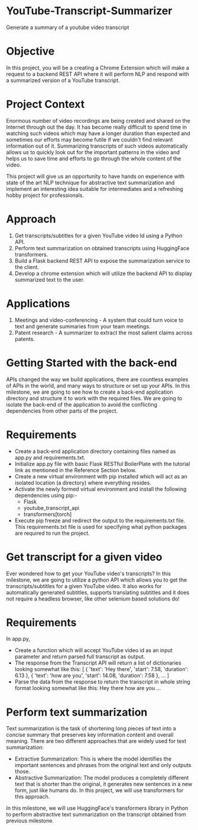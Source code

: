 # YouTube-Transcript-Summarizer
Generate a summary of a youtube video transcript

# Objective

In this project, you will be a creating a Chrome Extension which will make a request to a backend REST API where it will perform NLP and respond with a summarized version of a YouTube transcript.

# Project Context

Enormous number of video recordings are being created and shared on the Internet through out the day. It has become really difficult to spend time in watching such videos which may have a longer duration than expected and sometimes our efforts may become futile if we couldn't find relevant information out of it. Summarizing transcripts of such videos automatically allows us to quickly look out for the important patterns in the video and helps us to save time and efforts to go through the whole content of the video.

This project will give us an opportunity to have hands on experience with state of the art NLP technique for abstractive text summarization and implement an interesting idea suitable for intermediates and a refreshing hobby project for professionals.

# Approach
1. Get transcripts/subtitles for a given YouTube video Id using a Python API.
2. Perform text summarization on obtained transcripts using HuggingFace transformers.
3. Build a Flask backend REST API to expose the summarization service to the client.
4. Develop a chrome extension which will utilize the backend API to display summarized text to the user.

# Applications
1. Meetings and video-conferencing - A system that could turn voice to text and generate summaries from your team meetings.
2. Patent research - A summarizer to extract the most salient claims across patents.

# Getting Started with the back-end
APIs changed the way we build applications, there are countless examples of APIs in the world, and many ways to structure or set up your APIs. In this milestone, we are going to see how to create a back-end application directory and structure it to work with the required files. We are going to isolate the back-end of the application to avoid the conflicting dependencies from other parts of the project.
# Requirements
* Create a back-end application directory containing files named as app.py and requirements.txt.
* Initialize app.py file with basic Flask RESTful BoilerPlate with the tutorial link as mentioned in the Reference Section below.
* Create a new virtual environment with pip installed which will act as an isolated location (a directory) where everything resides.
* Activate the newly formed virtual environment and install the following dependencies using pip:-
  * Flask
  * youtube_transcript_api
  * transformers[torch]
* Execute pip freeze and redirect the output to the requirements.txt file. This requirements.txt file is used for specifying what python packages are required to run the project.

# Get transcript for a given video
Ever wondered how to get your YouTube video's transcripts? In this milestone, we are going to utilize a python API which allows you to get the transcripts/subtitles for a given YouTube video. It also works for automatically generated subtitles, supports translating subtitles and it does not require a headless browser, like other selenium based solutions do!
# Requirements
In app.py,
* Create a function which will accept YouTube video id as an input parameter and return parsed full transcript as output.
* The response from the Transcript API will return a list of dictionaries looking somewhat like this:
  [
    {
        'text': 'Hey there',
        'start': 7.58,
        'duration': 6.13
    },
    {
        'text': 'how are you',
        'start': 14.08,
        'duration': 7.58
    },
     ...
] 
* Parse the data from the response to return the transcript in whole string format looking somewhat like this:
  Hey there how are you ... 

# Perform text summarization
Text summarization is the task of shortening long pieces of text into a concise summary that preserves key information content and overall meaning.
There are two different approaches that are widely used for text summarization:

* Extractive Summarization: This is where the model identifies the important sentences and phrases from the original text and only outputs those.
* Abstractive Summarization: The model produces a completely different text that is shorter than the original, it generates new sentences in a new form, just like humans do. In this project, we will use transformers for this approach.

In this milestone, we will use HuggingFace's transformers library in Python to perform abstractive text summarization on the transcript obtained from previous milestone.
